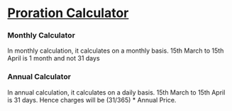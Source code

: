 # [Proration Calculator](http://codeoldschool.blogspot.in/2017/04/online-proration-calculator-for.html)

### Monthly Calculator
In monthly calculation, it calculates on a monthly basis. 15th March to 15th April is 1 month and not 31 days

### Annual Calculator
In annual calculation, it calculates on a daily basis. 15th March to 15th April is 31 days. Hence charges will be (31/365) * Annual Price.
